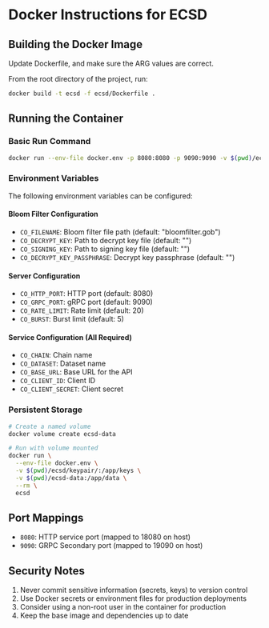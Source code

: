 # Docker Instructions for ECSD

## Building the Docker Image
Update Dockerfile, and make sure the ARG values are correct.

From the root directory of the project, run:

```bash
docker build -t ecsd -f ecsd/Dockerfile .
```

## Running the Container

### Basic Run Command
```bash
docker run --env-file docker.env -p 8080:8080 -p 9090:9090 -v $(pwd)/ecsd/keypair/:/app/keys  ecsd:latest
```


### Environment Variables

The following environment variables can be configured:

#### Bloom Filter Configuration
- `CO_FILENAME`: Bloom filter file path (default: "bloomfilter.gob")
- `CO_DECRYPT_KEY`: Path to decrypt key file (default: "")
- `CO_SIGNING_KEY`: Path to signing key file (default: "")
- `CO_DECRYPT_KEY_PASSPHRASE`: Decrypt key passphrase (default: "")

#### Server Configuration
- `CO_HTTP_PORT`: HTTP port (default: 8080)
- `CO_GRPC_PORT`: gRPC port (default: 9090)
- `CO_RATE_LIMIT`: Rate limit (default: 20)
- `CO_BURST`: Burst limit (default: 5)

#### Service Configuration (All Required)
- `CO_CHAIN`: Chain name
- `CO_DATASET`: Dataset name
- `CO_BASE_URL`: Base URL for the API
- `CO_CLIENT_ID`: Client ID
- `CO_CLIENT_SECRET`: Client secret

### Persistent Storage

```bash
# Create a named volume
docker volume create ecsd-data

# Run with volume mounted
docker run \
  --env-file docker.env \
  -v $(pwd)/ecsd/keypair/:/app/keys \
  -v $(pwd)/ecsd-data:/app/data \
  --rm \
  ecsd
```

## Port Mappings

- `8080`: HTTP service port (mapped to 18080 on host)
- `9090`: GRPC Secondary port (mapped to 19090 on host)

## Security Notes

1. Never commit sensitive information (secrets, keys) to version control
2. Use Docker secrets or environment files for production deployments
3. Consider using a non-root user in the container for production
4. Keep the base image and dependencies up to date 